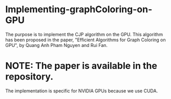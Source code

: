 # Implementing-graphColoring-on-GPU

The purpose is to implement the CJP algorithm on the GPU. This algorithm has been proposed in the paper, "Efficient Algorithms for Graph Coloring on GPU", by Quang Anh Pham Nguyen and Rui Fan.
# NOTE: The paper is available in the repository. 
The implementation is specific for NVIDIA GPUs because we use CUDA.
